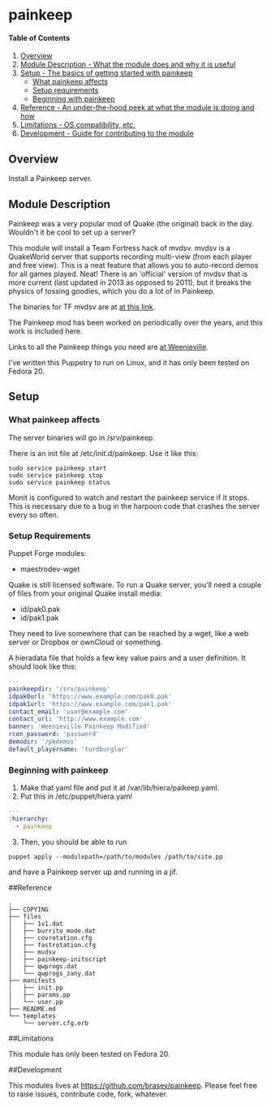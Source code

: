 # painkeep

#### Table of Contents

1. [Overview](#overview)
2. [Module Description - What the module does and why it is useful](#module-description)
3. [Setup - The basics of getting started with painkeep](#setup)
    * [What painkeep affects](#what-puppet-affects)
    * [Setup requirements](#setup-requirements)
    * [Beginning with painkeep](#beginning-with-painkeep)
4. [Reference - An under-the-hood peek at what the module is doing and how](#reference)
5. [Limitations - OS compatibility, etc.](#limitations)
6. [Development - Guide for contributing to the module](#development)

## Overview

Install a Painkeep server.

## Module Description

Painkeep was a very popular mod of Quake (the original) back in the day. Wouldn't it be cool to set up a server?

This module will install a Team Fortress hack of mvdsv. mvdsv is a QuakeWorld server that supports recording multi-view (from each player and free view). This is a neat feature that allows you to auto-record demos for all games played. Neat! There is an 'official' version of mvdsv that is more current (last updated in 2013 as opposed to 2011), but it breaks the physics of tossing goodies, which you do a lot of in Painkeep.

The binaries for TF mvdsv are at [at this link](http://avirox.tfgames.org/Releases/Server/MVDSV%20XE/).

The Painkeep mod has been worked on periodically over the years, and this work is included here.

Links to all the Painkeep things you need are [at Weenieville](http://wv.no-ip.biz/).

I've written this Puppetry to run on Linux, and it has only been tested on Fedora 20.
    

## Setup

### What painkeep affects

The server binaries will go in /srv/painkeep.

There is an init file at /etc/init.d/painkeep. Use it like this:

```shell
sudo service painkeep start
sudo service painkeep stop
sudo service painkeep status
```

Monit is configured to watch and restart the painkeep service if it stops. This is necessary due to a bug in the harpoon code that crashes the server every so often.


### Setup Requirements

Puppet Forge modules:
  * maestrodev-wget

Quake is still licensed software. To run a Quake server, you'll need a couple of files from your original Quake install media:
  * id/pak0.pak
  * id/pak1.pak

They need to live somewhere that can be reached by a wget, like a web server or Dropbox or ownCloud or something.

A hieradata file that holds a few key value pairs and a user definition. It should look like this:

```YAML
---
painkeepdir: '/srv/painkeep'
idpak0url: 'https://www.example.com/pak0.pak'
idpak1url: 'https://www.example.com/pak1.pak'
contact_email: 'user@example.com'
contact_url: 'http://www.example.com'
banner: 'Weenieville Painkeep Modified'
rcon_password: 'password'
demodir: '/pkdemos'
default_playername: 'turdburglar'
```

	
### Beginning with painkeep

1. Make that yaml file and put it at /var/lib/hiera/paikeep.yaml.
2. Put this in /etc/puppet/hiera.yaml

```YAML
---
:hierarchy:
  - painkeep
```

3. Then, you should be able to run

```shell
puppet apply --modulepath=/path/to/modules /path/to/site.pp
```

and have a Painkeep server up and running in a jif.


##Reference

```ascii
.
├── COPYING
├── files
│   ├── 1v1.dat
│   ├── burrito_mode.dat
│   ├── covrotation.cfg
│   ├── fastrotation.cfg
│   ├── mvdsv
│   ├── painkeep-initscript
│   ├── qwprogs.dat
│   └── qwprogs_zany.dat
├── manifests
│   ├── init.pp
│   ├── params.pp
│   └── user.pp
├── README.md
└── templates
    └── server.cfg.erb
```


##Limitations

This module has only been tested on Fedora 20.


##Development

This modules lives at https://github.com/brasey/painkeep. Please feel free to raise issues, contribute code, fork, whatever.
